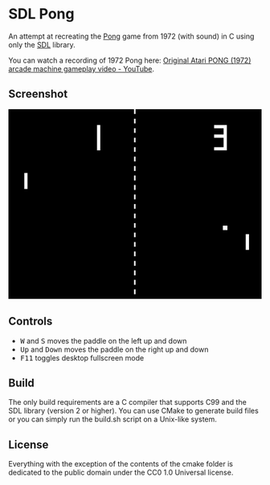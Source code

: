 # SDL Pong

An attempt at recreating the [Pong](https://en.wikipedia.org/wiki/Pong) game
from 1972 (with sound) in C using only the [SDL](https://www.libsdl.org/)
library.

You can watch a recording of 1972 Pong here:
[Original Atari PONG (1972) arcade machine gameplay video - YouTube](https://www.youtube.com/watch?v=fiShX2pTz9A).

## Screenshot

![Screenshot](screenshot.png)

## Controls

* <kbd>W</kbd> and <kbd>S</kbd> moves the paddle on the left up and down
* <kbd>Up</kbd> and <kbd>Down</kbd> moves the paddle on the right up and down
* <kbd>F11</kbd> toggles desktop fullscreen mode

## Build

The only build requirements are a C compiler that supports C99 and the SDL
library (version 2 or higher). You can use CMake to generate build files or you
can simply run the build.sh script on a Unix-like system.

## License

Everything with the exception of the contents of the cmake folder is dedicated
to the public domain under the CC0 1.0 Universal license.
